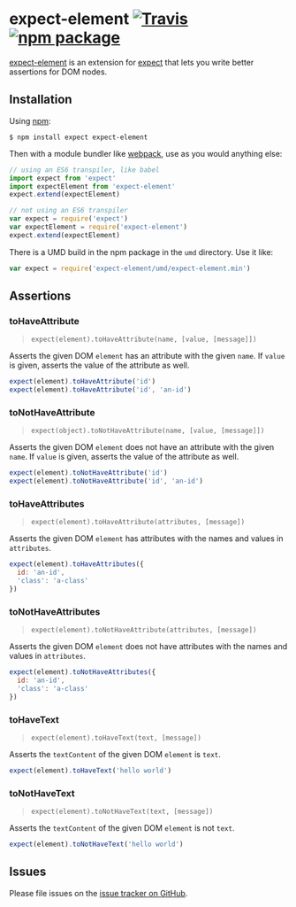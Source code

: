 # expect-element [![Travis][build-badge]][build] [![npm package][npm-badge]][npm]

[build-badge]: https://img.shields.io/travis/mjackson/expect-element/master.svg?style=flat-square
[build]: https://travis-ci.org/mjackson/expect-element

[npm-badge]: https://img.shields.io/npm/v/expect-element.svg?style=flat-square
[npm]: https://www.npmjs.org/package/expect-element

[expect-element](https://github.com/mjackson/expect-element) is an extension for [expect](https://github.com/mjackson/expect) that lets you write better assertions for DOM nodes.

## Installation

Using [npm](https://www.npmjs.org/):

    $ npm install expect expect-element

Then with a module bundler like [webpack](https://webpack.github.io/), use as you would anything else:

```js
// using an ES6 transpiler, like babel
import expect from 'expect'
import expectElement from 'expect-element'
expect.extend(expectElement)

// not using an ES6 transpiler
var expect = require('expect')
var expectElement = require('expect-element')
expect.extend(expectElement)
```

There is a UMD build in the npm package in the `umd` directory. Use it like:

```js
var expect = require('expect-element/umd/expect-element.min')
```

## Assertions

### toHaveAttribute

> `expect(element).toHaveAttribute(name, [value, [message]])`

Asserts the given DOM `element` has an attribute with the given `name`. If `value` is given, asserts the value of the attribute as well.

```js
expect(element).toHaveAttribute('id')
expect(element).toHaveAttribute('id', 'an-id')
```

### toNotHaveAttribute

> `expect(object).toNotHaveAttribute(name, [value, [message]])`

Asserts the given DOM `element` does not have an attribute with the given `name`. If `value` is given, asserts the value of the attribute as well.

```js
expect(element).toNotHaveAttribute('id')
expect(element).toNotHaveAttribute('id', 'an-id')
```

### toHaveAttributes

> `expect(element).toHaveAttribute(attributes, [message])`

Asserts the given DOM `element` has attributes with the names and values in `attributes`.

```js
expect(element).toHaveAttributes({
  id: 'an-id',
  'class': 'a-class'
})
```

### toNotHaveAttributes

> `expect(element).toNotHaveAttribute(attributes, [message])`

Asserts the given DOM `element` does not have attributes with the names and values in `attributes`.

```js
expect(element).toNotHaveAttributes({
  id: 'an-id',
  'class': 'a-class'
})
```

### toHaveText

> `expect(element).toHaveText(text, [message])`

Asserts the `textContent` of the given DOM `element` is `text`.

```js
expect(element).toHaveText('hello world')
```

### toNotHaveText

> `expect(element).toNotHaveText(text, [message])`

Asserts the `textContent` of the given DOM `element` is not `text`.

```js
expect(element).toNotHaveText('hello world')
```

## Issues

Please file issues on the [issue tracker on GitHub](https://github.com/mjackson/expect-element/issues).
